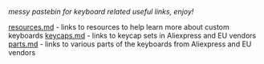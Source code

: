 *messy pastebin for keyboard related useful links, enjoy!*

[resources.md](resources.md) - links to resources to help learn more about custom keyboards
[keycaps.md](keycaps.md) - links to keycap sets in Aliexpress and EU vendors
[parts.md](parts.md) - links to various parts of the keyboards from Aliexpress and EU vendors
